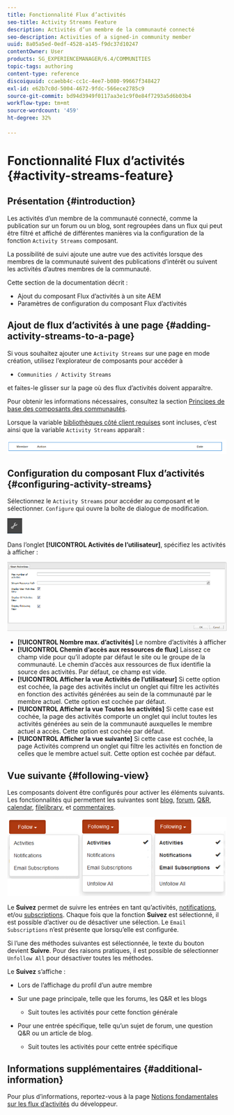 ```yaml
---
title: Fonctionnalité Flux d’activités
seo-title: Activity Streams Feature
description: Activités d’un membre de la communauté connecté
seo-description: Activities of a signed-in community member
uuid: 8a05a5ed-0edf-4528-a145-f9dc37d10247
contentOwner: User
products: SG_EXPERIENCEMANAGER/6.4/COMMUNITIES
topic-tags: authoring
content-type: reference
discoiquuid: ccaebb4c-cc1c-4ee7-b080-99667f348427
exl-id: e62b7c0d-5004-4672-9fdc-566ece2785c9
source-git-commit: bd94d3949f0117aa3e1c9f0e84f7293a5d6b03b4
workflow-type: tm+mt
source-wordcount: '459'
ht-degree: 32%

---
```


# Fonctionnalité Flux d’activités {#activity-streams-feature}

## Présentation {#introduction}

Les activités d’un membre de la communauté connecté, comme la publication sur un forum ou un blog, sont regroupées dans un flux qui peut être filtré et affiché de différentes manières via la configuration de la fonction `Activity Streams` composant.

La possibilité de suivi ajoute une autre vue des activités lorsque des membres de la communauté suivent des publications d’intérêt ou suivent les activités d’autres membres de la communauté.

Cette section de la documentation décrit :

* Ajout du composant Flux d’activités à un site AEM
* Paramètres de configuration du composant Flux d’activités

## Ajout de flux d’activités à une page {#adding-activity-streams-to-a-page}

Si vous souhaitez ajouter une `Activity Streams` sur une page en mode création, utilisez l’explorateur de composants pour accéder à

* `Communities / Activity Streams`

et faites-le glisser sur la page où des flux d’activités doivent apparaître.

Pour obtenir les informations nécessaires, consultez la section [Principes de base des composants des communautés](basics.md).

Lorsque la variable [bibliothèques côté client requises](essentials-activities.md#essentials-for-client-side) sont incluses, c’est ainsi que la variable `Activity Streams` apparaît :

![chlimage_1-195](assets/chlimage_1-195.png)

## Configuration du composant Flux d’activités {#configuring-activity-streams}

Sélectionnez le `Activity Streams` pour accéder au composant et le sélectionner. `Configure` qui ouvre la boîte de dialogue de modification.

![chlimage_1-196](assets/chlimage_1-196.png)

Dans l’onglet **[!UICONTROL Activités de l’utilisateur]**, spécifiez les activités à afficher :

![chlimage_1-197](assets/chlimage_1-197.png)

* **[!UICONTROL Nombre max. d’activités]**
Le nombre d’activités à afficher
* **[!UICONTROL Chemin d’accès aux ressources de flux]** Laissez ce champ vide pour qu’il adopte par défaut le site ou le groupe de la communauté. Le chemin d’accès aux ressources de flux identifie la source des activités. Par défaut, ce champ est vide.
* **[!UICONTROL Afficher la vue Activités de l’utilisateur]** Si cette option est cochée, la page des activités inclut un onglet qui filtre les activités en fonction des activités générées au sein de la communauté par le membre actuel. Cette option est cochée par défaut.
* **[!UICONTROL Afficher la vue Toutes les activités]**
Si cette case est cochée, la page des activités comporte un onglet qui inclut toutes les activités générées au sein de la communauté auxquelles le membre actuel a accès. Cette option est cochée par défaut.
* **[!UICONTROL Afficher la vue suivante]**
Si cette case est cochée, la page Activités comprend un onglet qui filtre les activités en fonction de celles que le membre actuel suit. Cette option est cochée par défaut.

## Vue suivante {#following-view}

Les composants doivent être configurés pour activer les éléments suivants. Les fonctionnalités qui permettent les suivantes sont [blog](blog-feature.md), [forum](forum.md), [Q&amp;R](working-with-qna.md), [calendar](calendar.md), [filelibrary](file-library.md), et [commentaires](comments.md).

![chlimage_1-198](assets/chlimage_1-198.png)

Le **Suivez** permet de suivre les entrées en tant qu’activités, [notifications](notifications.md), et/ou [subscriptions](subscriptions.md). Chaque fois que la fonction **Suivez** est sélectionné, il est possible d’activer ou de désactiver une sélection. Le `Email Subscriptions` n’est présente que lorsqu’elle est configurée.

Si l’une des méthodes suivantes est sélectionnée, le texte du bouton devient **Suivre**. Pour des raisons pratiques, il est possible de sélectionner `Unfollow All` pour désactiver toutes les méthodes.

Le **Suivez** s’affiche :

* Lors de l’affichage du profil d’un autre membre
* Sur une page principale, telle que les forums, les Q&amp;R et les blogs
   * Suit toutes les activités pour cette fonction générale

* Pour une entrée spécifique, telle qu’un sujet de forum, une question Q&amp;R ou un article de blog.
   * Suit toutes les activités pour cette entrée spécifique

## Informations supplémentaires {#additional-information}

Pour plus d’informations, reportez-vous à la page [Notions fondamentales sur les flux d’activités](essentials-activities.md) du développeur.
